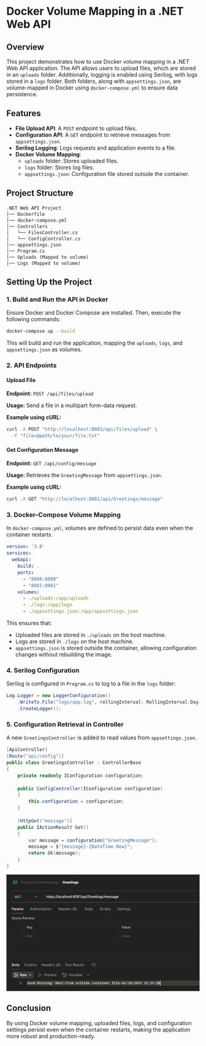 # Docker Volume Mapping in a .NET Web API

## Overview

This project demonstrates how to use Docker volume mapping in a .NET Web API application. The API allows users to upload files, which are stored in an `uploads` folder. Additionally, logging is enabled using Serilog, with logs stored in a `logs` folder. Both folders, along with `appsettings.json`, are volume-mapped in Docker using `docker-compose.yml` to ensure data persistence.

## Features

- **File Upload API**: A `POST` endpoint to upload files.
- **Configuration API**: A `GET` endpoint to retrieve messages from `appsettings.json`.
- **Serilog Logging**: Logs requests and application events to a file.
- **Docker Volume Mapping**:
  - `uploads` folder: Stores uploaded files.
  - `logs` folder: Stores log files.
  - `appsettings.json`: Configuration file stored outside the container.

## Project Structure

```
.NET Web API Project
│── Dockerfile
│── docker-compose.yml
│── Controllers
│   └── FilesController.cs
│   └── ConfigController.cs
│── appsettings.json
│── Program.cs
│── Uploads (Mapped to volume)
│── Logs (Mapped to volume)
```

## Setting Up the Project

### 1. Build and Run the API in Docker

Ensure Docker and Docker Compose are installed. Then, execute the following commands:

```sh
docker-compose up --build
```

This will build and run the application, mapping the `uploads`, `logs`, and `appsettings.json` as volumes.

### 2. API Endpoints

#### Upload File

**Endpoint:** `POST /api/files/upload`

**Usage:** Send a file in a multipart form-data request.

**Example using cURL:**

```sh
curl -X POST "http://localhost:8081/api/files/upload" \
  -F "file=@path/to/your/file.txt"
```

#### Get Configuration Message

**Endpoint:** `GET /api/config/message`

**Usage:** Retrieves the `GreetingMessage` from `appsettings.json`.

**Example using cURL:**

```sh
curl -X GET "http://localhost:8081/api/Greetings/message"
```

### 3. Docker-Compose Volume Mapping

In `docker-compose.yml`, volumes are defined to persist data even when the container restarts.

```yaml
version: '3.8'
services:
  webapi:
    build: .
    ports:
      - "8080:8080"
      - "8081:8081"
    volumes:
      - ./uploads:/app/uploads
      - ./logs:/app/logs
      - ./appsettings.json:/app/appsettings.json
```

This ensures that:
- Uploaded files are stored in `./uploads` on the host machine.
- Logs are stored in `./logs` on the host machine.
- `appsettings.json` is stored outside the container, allowing configuration changes without rebuilding the image.

### 4. Serilog Configuration

Serilog is configured in `Program.cs` to log to a file in the `logs` folder:

```csharp
Log.Logger = new LoggerConfiguration()
    .WriteTo.File("logs/app.log", rollingInterval: RollingInterval.Day)
    .CreateLogger();
```

### 5. Configuration Retrieval in Controller

A new `GreetingsController` is added to read values from `appsettings.json`.

```csharp
[ApiController]
[Route("api/config")]
public class GreetingsController : ControllerBase
{
    private readonly IConfiguration configuration;

    public ConfigController(IConfiguration configuration)
    {
        this.configuration = configuration;
    }

    [HttpGet("message")]
    public IActionResult Get()
    {
        var message = configuration["GreetingMessage"];
        message = $"{message}-{DateTime.Now}";
        return Ok(message);
    }
}
```

![alt text](image.png)



## Conclusion

By using Docker volume mapping, uploaded files, logs, and configuration settings persist even when the container restarts, making the application more robust and production-ready.

